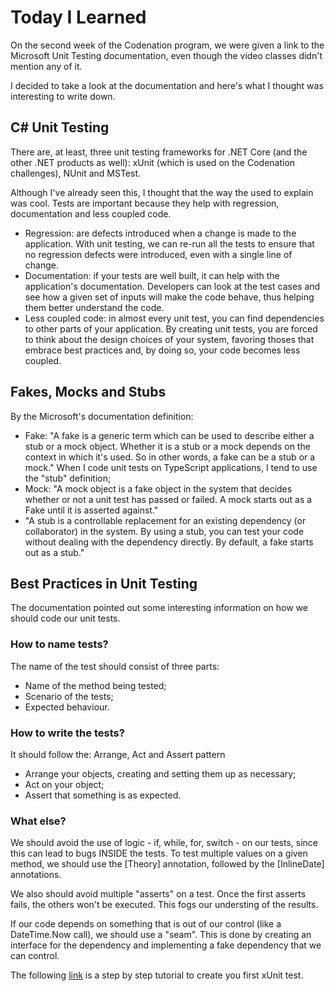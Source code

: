 # Today I Learned

On the second week of the Codenation program, we were given a link to the Microsoft
Unit Testing documentation, even though the video classes didn't mention any of
it.

I decided to take a look at the documentation and here's what I thought was interesting
to write down.

## C# Unit Testing

There are, at least, three unit testing frameworks for .NET Core (and the other
.NET products as well): xUnit (which is used on the Codenation challenges), NUnit
and MSTest.

Although I've already seen this, I thought that the way the used to explain was
cool. Tests are important because they help with regression, documentation and
less coupled code.

- Regression: are defects introduced when a change is made to the application. With
unit testing, we can re-run all the tests to ensure that no regression defects were
introduced, even with a single line of change.
- Documentation: if your tests are well built, it can help with the application's
documentation. Developers can look at the test cases and see how a given set of
inputs will make the code behave, thus helping them better understand the code.
- Less coupled code: in almost every unit test, you can find dependencies to other
parts of your application. By creating unit tests, you are forced to think about
the design choices of your system, favoring thoses that embrace best practices and,
by doing so, your code becomes less coupled.

## Fakes, Mocks and Stubs

By the Microsoft's documentation definition:

- Fake: "A fake is a generic term
which can be used to describe either a stub or a mock object. Whether it is a
stub or a mock depends on the context in which it's used. So in other words, a
fake can be a stub or a mock." When I code unit tests on TypeScript applications,
I tend to use the "stub" definition;
- Mock: "A mock object is a fake object in the system that decides whether or not
a unit test has passed or failed. A mock starts out as a Fake until it is asserted
against."
- "A stub is a controllable replacement for an existing dependency (or collaborator)
in the system. By using a stub, you can test your code without dealing with the
dependency directly. By default, a fake starts out as a stub."

## Best Practices in Unit Testing

The documentation pointed out some interesting information on how we should code
our unit tests.

### How to name tests?

The name of the test should consist of three parts:
- Name of the method being tested;
- Scenario of the tests;
- Expected behaviour.

### How to write the tests?

It should follow the: Arrange, Act and Assert pattern
- Arrange your objects, creating and setting them up as necessary;
- Act on your object;
- Assert that something is as expected.

### What else?

We should avoid the use of logic - if, while, for, switch - on our tests, since
this can lead to bugs INSIDE the tests. To test multiple values on a given method,
we should use the [Theory] annotation, followed by the [InlineDate] annotations.

We also should avoid multiple "asserts" on a test. Once the first asserts fails,
the others won't be executed. This fogs our understing of the results.

If our code depends on something that is out of our control (like a DateTime.Now
call), we should use a "seam". This is done by creating an interface for the
dependency and implementing a fake dependency that we can control.

The following [link](https://docs.microsoft.com/en-us/dotnet/core/testing/unit-testing-with-dotnet-test)
is a step by step tutorial to create you first xUnit test.
